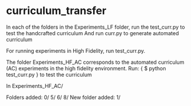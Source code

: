 # curriculum_transfer

In each of the folders in the Experiments_LF folder, run the test_curr.py to test the handcrafted curriculum
And run curr.py to generate automated curriculum

For running experiments in High Fidelity, run test_curr.py.


The folder Experiments_HF_AC corresponds to the automated curriculum (AC) experiments in the high fidelity environment.
Run:  { $ python test_curr.py } to test the curriculum

In Experiments_HF_AC/

Folders added: 0/ 5/ 6/ 8/
New folder added: 1/
